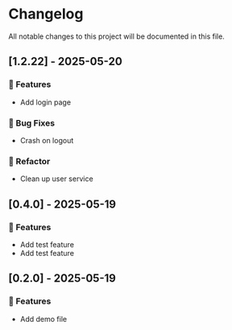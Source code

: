 # Changelog

All notable changes to this project will be documented in this file.

## [1.2.22] - 2025-05-20

### 🚀 Features

- Add login page

### 🐛 Bug Fixes

- Crash on logout

### 🚜 Refactor

- Clean up user service

## [0.4.0] - 2025-05-19

### 🚀 Features

- Add test feature
- Add test feature

## [0.2.0] - 2025-05-19

### 🚀 Features

- Add demo file

<!-- generated by git-cliff -->
